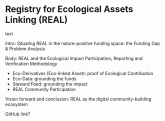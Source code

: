 # Registry for Ecological Assets Linking (REAL)

text

Intro: Situating REAL in the nature-positive funding space: the Funding Gap & Problem Analysis

Body: REAL and the Ecological Impact Participation, Reporting and Verification Methodology

- Eco-Derivatives (Eco-linked Asset): proof of Ecological Contribution
- Eco-Data: grounding the funds
- Steward Feed: grounding the impact
- REAL Community Participation

Vision forward and conclusion: REAL as the digital community-building ecosystem

GitHub link?
